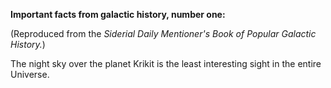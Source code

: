 __Important facts from galactic history, number one:__

(Reproduced from the _Siderial Daily Mentioner's Book of Popular Galactic History._)

The night sky over the planet Krikit is the least interesting sight in the entire Universe.
